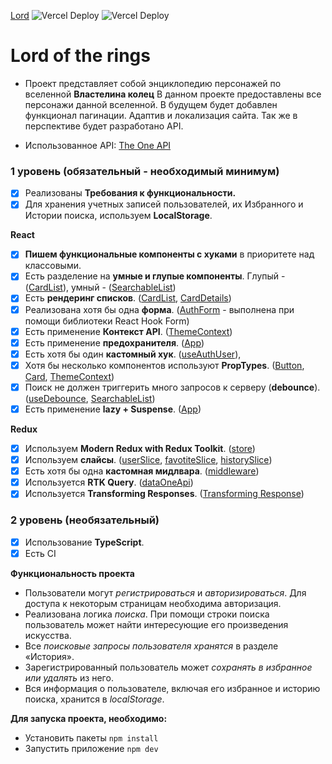 [Lord](https://therealsujitk-vercel-badge.vercel.app/?app=lord-of-the-rings&style=flat-square)
![Vercel Deploy](https://therealsujitk-vercel-badge.vercel.app/?app=lord-of-the-rings&style=flat-square)
<img src="https://therealsujitk-vercel-badge.vercel.app/?app=lord-of-the-rings&style=flat-square" alt="Vercel Deploy">

# Lord of the rings

- Проект представляет собой энциклопедию персонажей по вселенной **Властелина колец**
  В данном проекте предоставлены все персонажи данной вселенной.
  В будущем будет добавлен функционал пагинации. Адаптив и локализация сайта.
  Так же в перспективе будет разработано API.

- Использованное API: [The One API](https://the-one-api.dev/documentation)

### **1 уровень (обязательный - необходимый минимум)**

- [x] Реализованы **Требования к функциональности.**
- [x] Для хранения учетных записей пользователей, их Избранного и Истории поиска, используем **LocalStorage**.

**React**

- [x] **Пишем функциональные компоненты c хуками** в приоритете над классовыми.
- [x] Есть разделение на **умные и глупые компоненты**. Глупый - ([CardList](https://github.com/Evangeliont/Lord_of_the_rings/blob/master/src/components/CardList/CardList.tsx)), умный - ([SearchableList](https://github.com/Evangeliont/Lord_of_the_rings/blob/master/src/components/Header/Search/SearchableList/SearchableList.tsx))
- [x] Есть **рендеринг списков**. ([CardList](https://github.com/Evangeliont/Lord_of_the_rings/blob/master/src/components/CardList/CardList.tsx), [CardDetails](https://github.com/Evangeliont/Lord_of_the_rings/blob/master/src/components/CardList/Card/CardDetails/CardDetails.tsx))
- [x] Реализована хотя бы одна **форма**. ([AuthForm](https://github.com/Evangeliont/Lord_of_the_rings/blob/master/src/components/Auth/AuthForm.tsx) - выполнена при помощи библиотеки React Hook Form)
- [x] Есть применение **Контекст API**. ([ThemeContext](https://github.com/Evangeliont/Lord_of_the_rings/blob/master/src/context/ThemeContext.tsx))
- [x] Есть применение **предохранителя**. ([App](https://github.com/Evangeliont/Lord_of_the_rings/blob/master/src/App.tsx))
- [x] Есть хотя бы один **кастомный хук**. ([useAuthUser](https://github.com/Evangeliont/Lord_of_the_rings/blob/master/src/hooks/useAuthUser.ts)),
- [x] Хотя бы несколько компонентов используют **PropTypes**. ([Button](https://github.com/Evangeliont/Lord_of_the_rings/blob/master/src/components/Button/Button.tsx), [Card](https://github.com/Evangeliont/Lord_of_the_rings/blob/master/src/components/CardList/Card/Card.tsx), [ThemeContext](https://github.com/Evangeliont/Lord_of_the_rings/blob/master/src/context/ThemeContext.tsx))
- [x] Поиск не должен триггерить много запросов к серверу (**debounce**). ([useDebounce](https://github.com/Evangeliont/Lord_of_the_rings/blob/master/src/hooks/useDebounce.ts), [SearchableList](https://github.com/Evangeliont/Lord_of_the_rings/blob/master/src/components/Header/Search/SearchableList/SearchableList.tsx))
- [x] Есть применение **lazy + Suspense**. ([App](https://github.com/Evangeliont/Lord_of_the_rings/blob/master/src/App.tsx))

**Redux**

- [x] Используем **Modern Redux with Redux Toolkit**. ([store](https://github.com/Evangeliont/Lord_of_the_rings/blob/master/src/store/store.ts))
- [x] Используем **слайсы**. ([userSlice](https://github.com/Evangeliont/Lord_of_the_rings/blob/master/src/store/slices/userSlice.ts), [favotiteSlice](https://github.com/Evangeliont/Lord_of_the_rings/blob/master/src/store/slices/favoriteSlice.ts), [historySlice](https://github.com/Evangeliont/Lord_of_the_rings/blob/master/src/store/slices/historySlice.ts))
- [x] Есть хотя бы одна **кастомная мидлвара**. ([middleware](https://github.com/Evangeliont/Lord_of_the_rings/blob/master/src/store/middleware/middleware.tsx))
- [x] Используется **RTK Query**. ([dataOneApi](https://github.com/Evangeliont/Lord_of_the_rings/blob/master/src/store/api/dataOneApi.ts))
- [x] Используется **Transforming Responses**. ([Transforming Response](https://github.com/Evangeliont/Lord_of_the_rings/blob/master/src/utils/TransformedData.ts))

### **2 уровень (необязательный)**

- [x] Использование **TypeScript**.
- [x] Есть CI

**Функциональность проекта**

- Пользователи могут _регистрироваться_ и _авторизироваться_. Для доступа к некоторым страницам необходима авторизация.
- Реализована логика _поиска_. При помощи строки поиска пользователь может найти интересующие его произведения искусства.
- Все _поисковые запросы пользователя хранятся_ в разделе «История».
- Зарегистрированный пользователь может _сохранять в избранное или удалять_ из него.
- Вся информация о пользователе, включая его избранное и историю поиска, хранится в _localStorage_.

**Для запуска проекта, необходимо:**

- Установить пакеты `npm install`
- Запустить приложение `npm dev`
